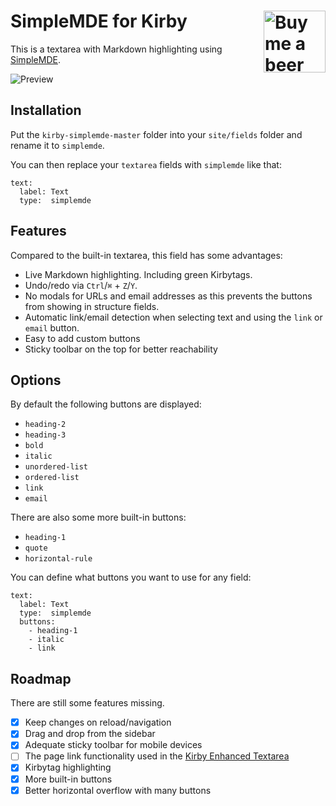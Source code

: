 # SimpleMDE for Kirby <a href="https://www.paypal.me/medienbaecker"><img width="99" src="http://www.medienbaecker.com/beer.png" alt="Buy me a beer" align="right"></a>

This is a textarea with Markdown highlighting using [SimpleMDE](https://github.com/sparksuite/simplemde-markdown-editor).

![Preview](https://user-images.githubusercontent.com/7975568/33190585-7499c6ea-d0ae-11e7-8626-bad66c5db22f.gif)

## Installation

Put the `kirby-simplemde-master` folder into your `site/fields` folder and rename it to `simplemde`.

You can then replace your `textarea` fields with `simplemde` like that:


```
text:
  label: Text
  type:  simplemde
```

## Features

Compared to the built-in textarea, this field has some advantages:

- Live Markdown highlighting. Including green Kirbytags.
- Undo/redo via `Ctrl`/`⌘` + `Z`/`Y`.
- No modals for URLs and email addresses as this prevents the buttons from showing in structure fields.
- Automatic link/email detection when selecting text and using the `link` or `email` button.
- Easy to add custom buttons
- Sticky toolbar on the top for better reachability

## Options

By default the following buttons are displayed:

- `heading-2`
- `heading-3`
- `bold`
- `italic`
- `unordered-list`
- `ordered-list`
- `link`
- `email`

There are also some more built-in buttons:

- `heading-1`
- `quote`
- `horizontal-rule`

You can define what buttons you want to use for any field:

```
text:
  label: Text
  type:  simplemde
  buttons:
    - heading-1
    - italic
    - link
```

## Roadmap

There are still some features missing.

- [x] Keep changes on reload/navigation 
- [X] Drag and drop from the sidebar
- [x] Adequate sticky toolbar for mobile devices
- [ ] The page link functionality used in the [Kirby Enhanced Textarea](https://github.com/medienbaecker/kirby-enhanced-textarea)
- [x] Kirbytag highlighting
- [x] More built-in buttons
- [X] Better horizontal overflow with many buttons